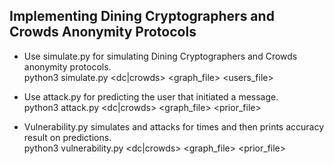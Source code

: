 ## Implementing Dining Cryptographers and Crowds Anonymity Protocols ##

- Use simulate.py for simulating Dining Cryptographers and Crowds anonymity protocols.<br />
python3 simulate.py <dc|crowds> <graph_file> <c> <users_file> 

- Use attack.py for predicting the user that initiated a message.<br />
python3 attack.py <dc|crowds> <graph_file> <c> <prior_file> <output>  

- Vulnerability.py simulates and attacks for <runs> times and then prints accuracy result on predictions.<br />
python3 vulnerability.py <dc|crowds> <graph_file> <c> <prior_file> <runs>

